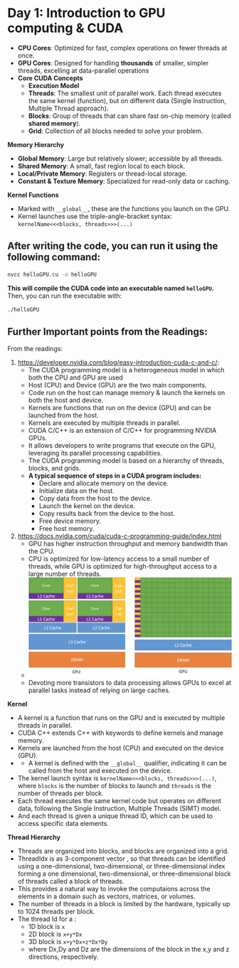 # Day 1: Introduction to GPU computing & CUDA

- **CPU Cores**: Optimized for fast, complex operations on fewer threads at once.
- **GPU Cores**: Designed for handling **thousands** of smaller, simpler threads, excelling at data-parallel operations
- **Core CUDA Concepts**
    - **Execution Model**
    - **Threads**: The smallest unit of parallel work. Each
    thread executes the same kernel (function), but on different data
    (Single Instruction, Multiple Thread approach).
    - **Blocks**: Group of threads that can share fast on-chip memory (called **shared memory**).
    - **Grid**: Collection of all blocks needed to solve your problem.

**Memory Hierarchy**

- **Global Memory**: Large but relatively slower; accessible by all threads.
- **Shared Memory**: A small, fast region local to each block.
- **Local/Private Memory**: Registers or thread-local storage.
- **Constant & Texture Memory**: Specialized for read-only data or caching.

**Kernel Functions**

- Marked with `__global__`, these are the functions you launch on the GPU.
- Kernel launches use the triple-angle-bracket syntax: `kernelName<<<blocks, threads>>>(...)`

## After writing the code, you can run it using the following command:
```bash
nvcc helloGPU.cu -o helloGPU
```
**This will compile the CUDA code into an executable named `helloGPU`.**
Then, you can run the executable with:
```bash
./helloGPU
```
## Further Important points from the Readings:
From the readings:
1. https://developer.nvidia.com/blog/easy-introduction-cuda-c-and-c/:
    - The CUDA programming model is a heterogeneous model in which both the CPU and GPU are used
    - Host (CPU) and Device (GPU) are the two main components.
    - Code run on the host can manage memory & launch the kernels on both the host and device.
    - Kernels are functions that run on the device (GPU) and can be launched from the host.
    - Kernels are executed by multiple threads in parallel.
    - CUDA C/C++ is an extension of C/C++ for programming NVIDIA GPUs.
    - It allows developers to write programs that execute on the GPU, leveraging its parallel processing capabilities.
    - The CUDA programming model is based on a hierarchy of threads, blocks, and grids.
    - **A typical sequence of steps in a CUDA program includes:**
        - Declare and allocate memory on the device.
        - Initialize data on the host.
        - Copy data from the host to the device.
        - Launch the kernel on the device.
        - Copy results back from the device to the host.
        - Free device memory.
        - Free host memory.
2. https://docs.nvidia.com/cuda/cuda-c-programming-guide/index.html
   - GPU has higher instruction throughput and memory bandwidth than the CPU.
   - CPU is optimized for low-latency access to a small number of threads, while GPU is optimized for high-throughput access to a large number of threads.
   - ![The GPU Devotes More Transistors to Data Processing](image.png)
   - Devoting more transistors to data processing allows GPUs to excel at parallel tasks instead of relying on large caches.

**Kernel**
- A kernel is a function that runs on the GPU and is executed by multiple threads in parallel.
- CUDA C++ extends C++ with keywords to define kernels and manage memory.
- Kernels are launched from the host (CPU) and executed on the device (GPU).
- - A kernel is defined with the `__global__` qualifier, indicating it can be called from the host and executed on the device.
- The kernel launch syntax is `kernelName<<<blocks, threads>>>(...)`, where `blocks` is the number of blocks to launch and `threads` is the number of threads per block.
- Each thread executes the same kernel code but operates on different data, following the Single Instruction, Multiple Threads (SIMT) model.
- And each thread is given a unique thread ID, which can be used to access specific data elements.

**Thread Hierarchy**
- Threads are organized into blocks, and blocks are organized into a grid.
- ThreadIdx is as 3-component vector , so that threads can be identified using a one-dimensional, two-dimensional, or three-dimensional index forming a one dimensional, two-dimensional, or three-dimensional block of threads called a block of threads.
- This provides a natural way to invoke the computaions across the elements in a domain such as vectors, matrices, or volumes.
- The number of threads in a block is limited by the hardware, typically up to 1024 threads per block.
- The thread Id for a :
  - 1D block is `x`
  - 2D block is `x+y*Dx`
  - 3D block is `x+y*Dx+z*Dx*Dy`
  - where Dx,Dy and Dz are the dimensions of the block in the x,y and z directions, respectively.